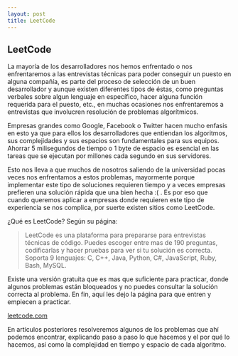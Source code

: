 ```yaml
---
layout: post
title: LeetCode
---
```


## LeetCode

La mayoría de los desarrolladores nos hemos enfrentado o nos enfrentaremos a las entrevistas técnicas para poder conseguir un puesto en alguna compañía, es parte del proceso de selección de un buen desarrollador y aunque existen diferentes tipos de éstas, como preguntas verbales sobre algun lenguaje en específico, hacer alguna función requerida para el puesto, etc., en muchas ocasiones nos enfrentaremos a entrevistas que involucren resolución de problemas algorítmicos.

Empresas grandes como Google, Facebook o Twitter hacen mucho enfasis en esto ya que para ellos los desarrolladores que entiendan los algoritmos, sus complejidades y sus espacios son fundamentales para sus equipos. Ahorrar 5 milisegundos de tiempo o 1 byte de espacio es esencial en las tareas que se ejecutan por millones cada segundo en sus servidores.

Esto nos lleva a que muchos de nosotros saliendo de la universidad pocas veces nos enfrentamos a estos problemas, mayormente porque implementar este tipo de soluciones requieren tiempo y a veces empresas prefieren una solución rápida que una bien hecha :( . Es por eso que cuando queremos aplicar a empresas donde requieren este tipo de experiencia se nos complica, por suerte existen sitios como LeetCode.

¿Qué es LeetCode? Según su página:

> LeetCode es una plataforma para prepararse para entrevistas técnicas de código. Puedes escoger entre mas de 190 preguntas, codificarlas y hacer pruebas para ver si tu solución es correcta. Soporta 9 lenguajes: C, C++, Java, Python, C#, JavaScript, Ruby, Bash, MySQL.

Existe una versión gratuita que es mas que suficiente para practicar, donde algunos problemas están bloqueados y no puedes consultar la solución correcta al problema. En fin, aquí les dejo la página para que entren y empiecen a practicar.

[leetcode.com](https://leetcode.com/)

En artículos posteriores resolveremos algunos de los problemas que ahí podemos encontrar, explicando paso a paso lo que hacemos y el por qué lo hacemos, así como la complejidad en tiempo y espacio de cada algoritmo.

